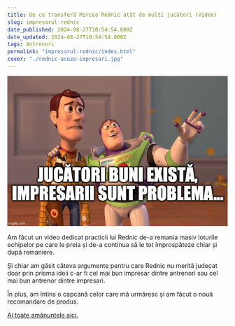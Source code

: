 ```yaml
---
title: De ce transferă Mircea Rednic atât de mulți jucători (Video)
slug: impresarul-rednic
date_published: 2024-08-27T10:54:54.000Z
date_updated: 2024-08-27T10:54:54.000Z
tags: Antrenori
permalink: "impresarul-rednic/index.html"
cover: "./rednic-acuze-impresari.jpg"
---
```


![Memă inspirată de Toy Story care simbolizează relația antrenorului Rednic cu munca de impresar](./rednic-acuze-impresari.jpg)

Am făcut un video dedicat practicii lui Rednic de-a remania masiv loturile echipelor pe care le preia și de-a continua să le tot împrospăteze chiar și după remaniere.

Și chiar am găsit câteva argumente pentru care Rednic nu merită judecat doar prin prisma ideii c-ar fi cel mai bun impresar dintre antrenori sau cel mai bun antrenor dintre impresari.

În plus, am întins o capcană celor care mă urmăresc și am făcut o nouă recomandare de produs.

[Ai toate amănuntele aici.](https://www.youtube.com/watch?v=W_VhwFgA1hM)
